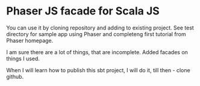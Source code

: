 # Phaser JS facade for Scala JS

You can use it by cloning repository and adding to existing project.
See test directory for sample app using Phaser and completeng first tutorial from Phaser homepage.

I am sure there are a lot of things, that are incomplete. Added facades on things I used.

When I will learn how to publish this sbt project, I will do it, till then - clone github.
